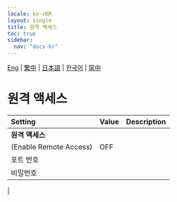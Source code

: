 ```yaml
---
locale: ko-rKR
layout: single
title: 원격 액세스
toc: true
sidebar:
  nav: "docs-kr"
---
```

[Eng](/dancexr/menu/2025.4/system/remote_access) | [繁中](/tw/dancexr/menu/2025.4/system/remote_access) | [日本語](/jp/dancexr/menu/2025.4/system/remote_access) | [한국어](/kr/dancexr/menu/2025.4/system/remote_access) | [简中](/zh/dancexr/menu/2025.4/system/remote_access)

# 원격 액세스



| Setting | Value | Description |
| :--- | --- | :--- |
|**원격 액세스** | | 
| (Enable Remote Access) | OFF | 
| 포트 번호 || 
| 비밀번호 || 
|
